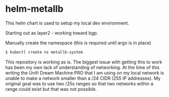 # helm-metallb
This helm chart is used to setup my local dev environment.

Starting out as layer2 - working toward bgp.

Manually create the namespace (this is required until argo is in place)
```bash
$ kubectl create ns metallb-system
```

This repository is working as is. 
The biggest issue with getting this to work has been my own lack of understanding of networking.
At the time of this writing the Unifi Dream Machine PRO that I am using on my local network is unable to make a network smaller than a /24 CIDR (255 IP addresses). 
My original goal was to use two /25s ranges so that two networks within a range could exist but that was not possible.